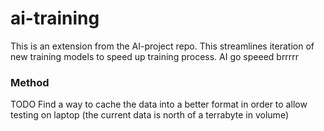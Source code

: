 # ai-training

This is an extension from the AI-project repo. This streamlines iteration of new training models to speed up training process. AI go speeed brrrrr

### Method

TODO
Find a way to cache the data into a better format in order to allow testing on laptop (the current data is north of a terrabyte in volume)



